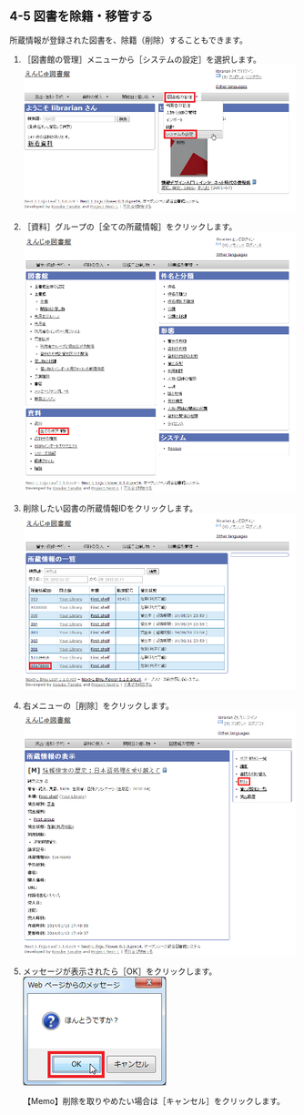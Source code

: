 <a name="4-5" />

4-5 図書を除籍・移管する
------------------------

所蔵情報が登録された図書を、除籍（削除）することもできます。

1. ［図書館の管理］メニューから［システムの設定］を選択します。  
   ![システムの設定](assets/images/image_operation_system_setup.png)
2. ［資料］グループの［全ての所蔵情報］をクリックします。  
   ![全ての所蔵情報](assets/images/image_operation_124.png)
3. 削除したい図書の所蔵情報IDをクリックします。  
   ![削除したい図書の所蔵情報ID](assets/images/image_operation_129.png)
4. 右メニューの［削除］をクリックします。  
   ![削除](assets/images/image_operation_130.png)
5. メッセージが表示されたら［OK］をクリックします。  
   ![OK](assets/images/image_operation_132.png)

	<div class="alert alert-info">【Memo】削除を取りやめたい場合は［キャンセル］をクリックします。
	</div>

